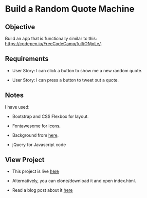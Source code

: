 # Build a Random Quote Machine

## Objective

Build an app that is functionally similar to this: https://codepen.io/FreeCodeCamp/full/ONjoLe/.

## Requirements

* User Story: I can click a button to show me a new random quote.

* User Story: I can press a button to tweet out a quote.

## Notes

I have used:

* Bootstrap and CSS Flexbox for layout.

* Fontawesome for icons.

* Background from [here](http://www.heropatterns.com/).

* jQuery for Javascript code

## View Project

* This project is live [here](http://nice-turn.surge.sh/)

* Alternatively, you can clone/download it and open index.html.

* Read a blog post about it [here](https://medium.com/@pankajashree/chingu-fcc-speedrun-project-3-random-quotes-app-4383c4184ab4#.d71n7ay8a)
